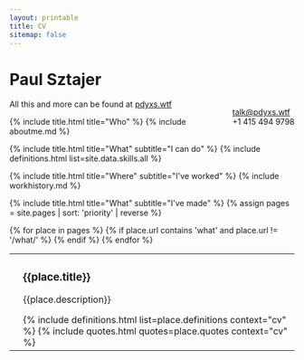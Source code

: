 ```yaml
---
layout: printable
title: CV
sitemap: false
---
```

<h1>Paul Sztajer</h1>
<p style="float: right">
  <a href="mailto:talk@pdyxs.wtf">talk@pdyxs.wtf</a><br />
  +1 415 494 9798
</p>
<p>All this and more can be found at <a href="http://pdyxs.wtf">pdyxs.wtf</a></p>

{% include title.html title="Who" %}
{% include aboutme.md %}

{% include title.html title="What" subtitle="I can do" %}
{% include definitions.html list=site.data.skills.all %}

{% include title.html title="Where" subtitle="I've worked" %}
{% include workhistory.md %}

{% include title.html title="What" subtitle="I've made" %}
{% assign pages = site.pages | sort: 'priority' | reverse %}
<table>
{% for place in pages %}
{% if place.url contains 'what' and place.url != '/what/' %}
  <tr class="project">
    <td>
      <div class="img-wrap">
      <div class="project-img"
           style="background-image:url('{{place.url}}/{{place.image}}')">
      </div></div>
    </td>
    <td class="content">
      <h3>{{place.title}}</h3>
      <p>{{place.description}}</p>
      {% include definitions.html list=place.definitions context="cv" %}
      {% include quotes.html quotes=place.quotes context="cv" %}
    </td>
  </tr>
{% endif %}
{% endfor %}
</table>
